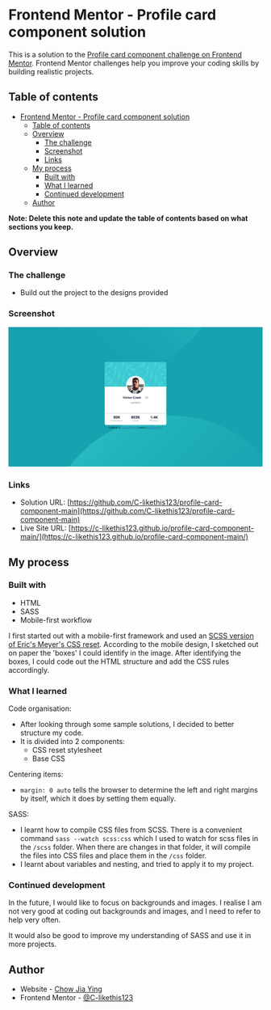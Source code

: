 # Frontend Mentor - Profile card component solution

This is a solution to the [Profile card component challenge on Frontend Mentor](https://www.frontendmentor.io/challenges/profile-card-component-cfArpWshJ). Frontend Mentor challenges help you improve your coding skills by building realistic projects.

## Table of contents

- [Frontend Mentor - Profile card component solution](#frontend-mentor---profile-card-component-solution)
  - [Table of contents](#table-of-contents)
  - [Overview](#overview)
    - [The challenge](#the-challenge)
    - [Screenshot](#screenshot)
    - [Links](#links)
  - [My process](#my-process)
    - [Built with](#built-with)
    - [What I learned](#what-i-learned)
    - [Continued development](#continued-development)
  - [Author](#author)

**Note: Delete this note and update the table of contents based on what sections you keep.**

## Overview

### The challenge

- Build out the project to the designs provided

### Screenshot

![](screenshot.png)

### Links

- Solution URL: [https://github.com/C-likethis123/profile-card-component-main](https://github.com/C-likethis123/profile-card-component-main)
- Live Site URL: [https://c-likethis123.github.io/profile-card-component-main/](https://c-likethis123.github.io/profile-card-component-main/)

## My process

### Built with

- HTML
- SASS
- Mobile-first workflow

I first started out with a mobile-first framework and used an [SCSS version of Eric's Meyer's CSS reset](https://github.com/ianrose/reset-scss).
According to the mobile design, I sketched out on paper the 'boxes' I could identify in the image.
After identifying the boxes, I could code out the HTML structure and add the CSS rules accordingly.

### What I learned

Code organisation:

- After looking through some sample solutions, I decided to better structure my code.
- It is divided into 2 components:
  - CSS reset stylesheet
  - Base CSS

Centering items:

- `margin: 0 auto` tells the browser to determine the left and right margins by itself, which it does by setting them equally.

SASS:

- I learnt how to compile CSS files from SCSS. There is a convenient command `sass --watch scss:css` which I used to watch for scss files in the `/scss` folder. When there are changes in that folder, it will compile the files into CSS files and place them in the `/css` folder.
- I learnt about variables and nesting, and tried to apply it to my project.

### Continued development

In the future, I would like to focus on backgrounds and images. I realise I am not very good at coding out backgrounds and images, and I need to refer to help very often.

It would also be good to improve my understanding of SASS and use it in more projects.

## Author

- Website - [Chow Jia Ying](http://c-likethis123.github.io/website)
- Frontend Mentor - [@C-likethis123](https://www.frontendmentor.io/profile/C-likethis123)
